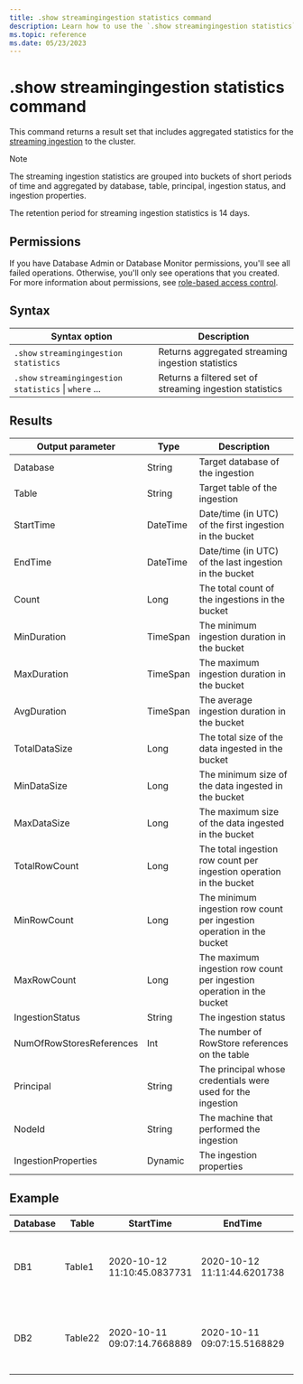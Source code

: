 ```yaml
---
title: .show streamingingestion statistics command
description: Learn how to use the `.show streamingingestion statistics` command to show aggregated statistics for the streaming ingestion to the cluster.
ms.topic: reference
ms.date: 05/23/2023
---
```

# .show streamingingestion statistics command

This command returns a result set that includes aggregated statistics for the [streaming ingestion](../../ingest-data-streaming.md#choose-the-appropriate-streaming-ingestion-type) to the cluster.

> [!NOTE]
> The streaming ingestion statistics are grouped into buckets of short periods of time and aggregated by database, table, principal, ingestion status, and ingestion properties.
>
> The retention period for streaming ingestion statistics is 14 days.

## Permissions

If you have Database Admin or Database Monitor permissions, you'll see all failed operations. Otherwise, you'll only see operations that you created. For more information about permissions, see [role-based access control](access-control/role-based-access-control.md).

## Syntax

| Syntax option | Description |
|--|--|
| `.show` `streamingingestion` `statistics` | Returns aggregated streaming ingestion statistics |
| `.show` `streamingingestion` `statistics` \| `where` ... | Returns a filtered set of streaming ingestion statistics |

## Results

| Output parameter | Type | Description |
|--|--|--|
| Database | String | Target database of the ingestion |
| Table | String | Target table of the ingestion |
| StartTime | DateTime | Date/time (in UTC) of the first ingestion in the bucket |
| EndTime | DateTime | Date/time (in UTC) of the last ingestion in the bucket |
| Count | Long | The total count of the ingestions in the bucket |
| MinDuration | TimeSpan | The minimum ingestion duration in the bucket |
| MaxDuration | TimeSpan | The maximum ingestion duration in the bucket |
| AvgDuration | TimeSpan | The average ingestion duration in the bucket |
| TotalDataSize | Long | The total size of the data ingested in the bucket |
| MinDataSize | Long | The minimum size of the data ingested in the bucket |
| MaxDataSize | Long | The maximum size of the data ingested in the bucket |
| TotalRowCount | Long | The total ingestion row count per ingestion operation in the bucket |
| MinRowCount | Long | The minimum ingestion row count per ingestion operation in the bucket |
| MaxRowCount | Long | The maximum ingestion row count per ingestion operation in the bucket |
| IngestionStatus | String | The ingestion status |
| NumOfRowStoresReferences | Int | The number of RowStore references on the table |
| Principal | String | The principal whosе credentials were used for the ingestion |
| NodeId | String | The machine that performed the ingestion |
| IngestionProperties | Dynamic | The ingestion properties |

## Example

| Database | Table | StartTime | EndTime | Count | MinDuration | MaxDuration | AvgDuration | TotalDataSize | MinDataSize | MaxDataSize | TotalRowCount | MinRowCount | MaxRowCount | IngestionStatus | NumOfRowStoresReferences | Principal | NodeId | IngestionProperties |
|--|--|--|--|--|--|--|--|--|--|--|--|--|--|--|--|--|--|--|
| DB1 | Table1 | 2020-10-12 11:10:45.0837731 | 2020-10-12 11:11:44.6201738 | 27 | 00:00:00.0366988 | 00:00:00.5637870 | 00:00:00.3220000 | 62418 | 1864 | 3075 | 154 | 1 | 16 | Success | 4 | aadapp=xxxxxxxx-xxxxx-xxxx-xxxx-xxxxxxxxx | KEngine00000Q | { "Mapping": "Mapping_name", "Format": "Csv", "Compressed": true, "IngestionSource": "Storage" } |
| DB2 | Table22 | 2020-10-11 09:07:14.7668889 | 2020-10-11 09:07:15.5168829 | 2 | 00:00:39.9945820 | 00:00:40.0112379 | 00:00:40.0030000 | 0 | 0 | 0 | 4 | 2 | 2 | FailureInternalError | 4 | aadapp=xxxxxxxx-xxxxx-xxxx-xxxx-xxxxxxxxx | KEngine00000X | { "Mapping": null, "Format": "Csv", "Compressed": false, "IngestionSource": "Stream" } |
